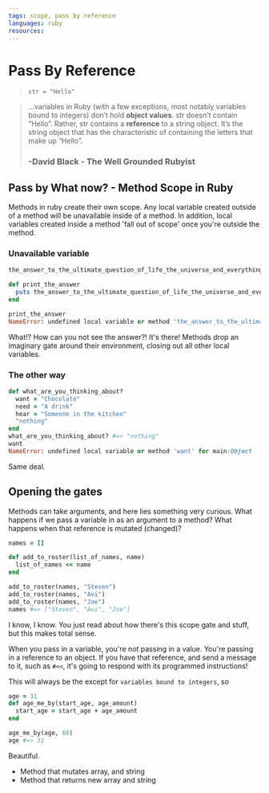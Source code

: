 ```yaml
---
tags: scope, pass by reference
languages: ruby
resources:
---
```

# Pass By Reference

> `str = "Hello"`

> ...variables in Ruby (with a few exceptions, most notably variables bound to integers) don’t hold __object values__. str doesn’t contain “Hello”. Rather, str contains a __reference__ to a string object. It’s the string object that has the characteristic of containing the letters that make up “Hello”.
> ### -David Black - The Well Grounded Rubyist

## Pass by What now? - Method Scope in Ruby
Methods in ruby create their own scope. Any local variable created outside of a method will be unavailable inside of a method. In addition, local variables created inside a method 'fall out of scope' once you're outside the method.

### Unavailable variable

``` ruby
the_answer_to_the_ultimate_question_of_life_the_universe_and_everything = 42

def print_the_answer
  puts the_answer_to_the_ultimate_question_of_life_the_universe_and_everything
end

print_the_answer
NameError: undefined local variable or method 'the_answer_to_the_ultimate_question_of_life_the_universe_and_everything' for main:Object

```

What!? How can you not see the answer?! It's there!
Methods drop an imaginary gate around their environment, closing out all other local variables.

### The other way

``` ruby
def what_are_you_thinking_about?
  want = "Chocolate"
  need = "A drink"
  hear = "Someone in the kitchen"
  "nothing"
end
what_are_you_thinking_about? #=> "nothing"
want
NameError: undefined local variable or method 'want' for main:Object
```

Same deal.

## Opening the gates

Methods can take arguments, and here lies something very curious. What happens if we pass a variable in as an argument to a method? What happens when that reference is mutated (changed)?

``` ruby
names = []

def add_to_roster(list_of_names, name)
  list_of_names << name
end

add_to_roster(names, "Steven")
add_to_roster(names, "Avi")
add_to_roster(names, "Joe")
names #=> ["Steven", "Avi", "Joe"]
```

I know, I know. You just read about how there's this scope gate and stuff, but this makes total sense.

When you pass in a variable, you're not passing in a value. You're passing in a reference to an object. If you have that reference, and send a message to it, such as `#<<`, it's going to respond with its programmed instructions!

This will always be the except for `variables bound to integers`, so

``` ruby
age = 31
def age_me_by(start_age, age_amount)
  start_age = start_age + age_amount
end

age_me_by(age, 60)
age #=> 31
```


Beautiful.

* Method that mutates array, and string
* Method that returns new array and string
